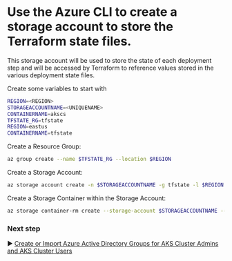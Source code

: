 # Use the Azure CLI to create a storage account to store the Terraform state files.
This storage account will be used to store the state of each deployment step and will be accessed by Terraform to reference values stored in the various deployment state files.

Create some variables to start with

```bash
REGION=<REGION>
STORAGEACCOUNTNAME=<UNIQUENAME>
CONTAINERNAME=akscs
TFSTATE_RG=tfstate
REGION=eastus
CONTAINERNAME=tfstate
```



Create a Resource Group:
```bash
az group create --name $TFSTATE_RG --location $REGION
```

Create a Storage Account:
```bash
az storage account create -n $STORAGEACCOUNTNAME -g tfstate -l $REGION --sku Standard_LRS
```

Create a Storage Container within the Storage Account:

```bash
az storage container-rm create --storage-account $STORAGEACCOUNTNAME --name $CONTAINERNAME
```

### Next step

:arrow_forward: [Create or Import Azure Active Directory Groups for AKS Cluster Admins and AKS Cluster Users](./03-aad.md)